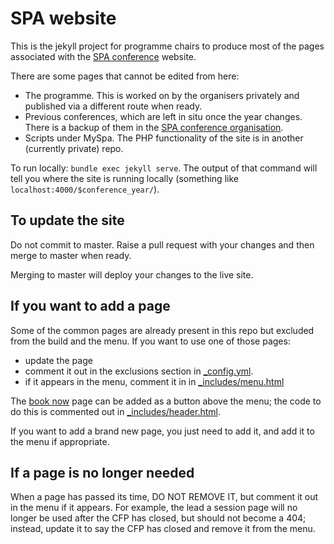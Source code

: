 # SPA website

This is the jekyll project for programme chairs to produce most of the pages associated with the [SPA conference](http://spaconference.org) website.

There are some pages that cannot be edited from here:

 - The programme. This is worked on by the organisers privately and published via a different route when ready.
 - Previous conferences, which are left in situ once the year changes. There is a backup of them in the [SPA conference organisation](https://github.com/spaconference/previous-spa-sites).
 - Scripts under MySpa. The PHP functionality of the site is in another (currently private) repo.

To run locally: `bundle exec jekyll serve`. The output of that command will tell you where the site is running locally (something like `localhost:4000/$conference_year/`).

## To update the site

Do not commit to master. Raise a pull request with your changes and then merge to master when ready.

Merging to master will deploy your changes to the live site.

## If you want to add a page

Some of the common pages are already present in this repo but excluded from the build and the menu. If you want to use one of those pages:

- update the page
- comment it out in the exclusions section in [_config.yml](_config.yml).
- if it appears in the menu, comment it in in [_includes/menu.html](_includes/menu.html)

The [book now](book-now.md) page can be added as a button above the menu; the code to do this is commented out in [_includes/header.html](_includes/header.html).

If you want to add a brand new page, you just need to add it, and add it to the menu if appropriate.

## If a page is no longer needed

When a page has passed its time, DO NOT REMOVE IT, but comment it out in the menu if it appears. For example, the lead a session page will no longer be used after the CFP has closed, but should not become a 404; instead, update it to say the CFP has closed and remove it from the menu.
